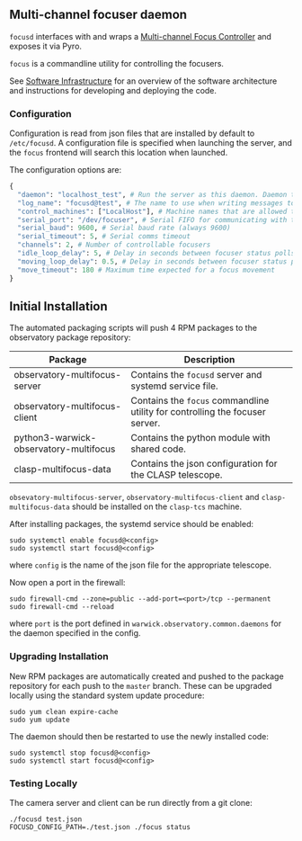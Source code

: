 ## Multi-channel focuser daemon

`focusd` interfaces with and wraps a [Multi-channel Focus Controller](https://github.com/warwick-one-metre/multifocus-controller) and exposes it via Pyro.

`focus` is a commandline utility for controlling the focusers.

See [Software Infrastructure](https://github.com/warwick-one-metre/docs/wiki/Software-Infrastructure) for an overview of the software architecture and instructions for developing and deploying the code.

### Configuration

Configuration is read from json files that are installed by default to `/etc/focusd`.
A configuration file is specified when launching the server, and the `focus` frontend will search this location when launched.

The configuration options are:
```python
{
  "daemon": "localhost_test", # Run the server as this daemon. Daemon types are registered in `warwick.observatory.common.daemons`.
  "log_name": "focusd@test", # The name to use when writing messages to the observatory log.
  "control_machines": ["LocalHost"], # Machine names that are allowed to control (rather than just query) state. Machine names are registered in `warwick.observatory.common.IP`.
  "serial_port": "/dev/focuser", # Serial FIFO for communicating with the focuser
  "serial_baud": 9600, # Serial baud rate (always 9600)
  "serial_timeout": 5, # Serial comms timeout
  "channels": 2, # Number of controllable focusers
  "idle_loop_delay": 5, # Delay in seconds between focuser status polls when idle
  "moving_loop_delay": 0.5, # Delay in seconds between focuser status polls when moving
  "move_timeout": 180 # Maximum time expected for a focus movement
}

```

## Initial Installation


The automated packaging scripts will push 4 RPM packages to the observatory package repository:

| Package                               | Description |
|---------------------------------------| ------ |
| observatory-multifocus-server         | Contains the `focusd` server and systemd service file. |
| observatory-multifocus-client          | Contains the `focus` commandline utility for controlling the focuser server. |
| python3-warwick-observatory-multifocus | Contains the python module with shared code. |
| clasp-multifocus-data                  | Contains the json configuration for the CLASP telescope. |

`obsevatory-multifocus-server`, `observatory-multifocus-client` and `clasp-multifocus-data` should be installed on the `clasp-tcs` machine.

After installing packages, the systemd service should be enabled:

```
sudo systemctl enable focusd@<config>
sudo systemctl start focusd@<config>
```

where `config` is the name of the json file for the appropriate telescope.

Now open a port in the firewall:
```
sudo firewall-cmd --zone=public --add-port=<port>/tcp --permanent
sudo firewall-cmd --reload
```
where `port` is the port defined in `warwick.observatory.common.daemons` for the daemon specified in the config.

### Upgrading Installation

New RPM packages are automatically created and pushed to the package repository for each push to the `master` branch.
These can be upgraded locally using the standard system update procedure:
```
sudo yum clean expire-cache
sudo yum update
```

The daemon should then be restarted to use the newly installed code:
```
sudo systemctl stop focusd@<config>
sudo systemctl start focusd@<config>
```

### Testing Locally

The camera server and client can be run directly from a git clone:
```
./focusd test.json
FOCUSD_CONFIG_PATH=./test.json ./focus status
```
